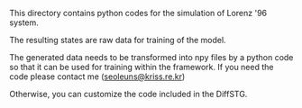 This directory contains python codes for the simulation of Lorenz '96 system.

The resulting states are raw data for training of the model.

The generated data needs to be transformed into npy files by a python code so that it can be used for training within the framework.
If you need the code please contact me (seoleuns@kriss.re.kr)

Otherwise, you can customize the code included in the DiffSTG.

